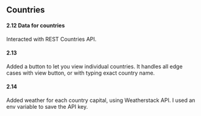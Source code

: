 ## Countries

#### 2.12 Data for countries

Interacted with REST Countries API.

#### 2.13

Added a button to let you view individual countries. It handles all edge cases with view button, or with typing exact country name.

#### 2.14

Added weather for each country capital, using Weatherstack API. I used an env variable to save the API key.
